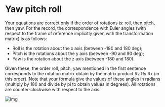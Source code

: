 # Yaw pitch roll

Your equations are correct only if the order of rotations is: roll, then pitch, then yaw. For the record, the
correspondence with Euler angles (with respect to the frame of reference implicitly given with the transformation
matrix) is as follows:

- Roll is the rotation about the x axis (between -180 and 180 deg);
- Pitch is the rotations about the y axis (between -90 and 90 deg);
- Yaw is the rotation about the z axis (between -180 and 180).

Given these, the order roll, pitch, yaw mentioned in the first sentence corresponds to the rotation matrix obtain by the
matrix product Rz Ry Rx (in this order). Note that your formula give the values of these angles in radians (multiply by
180 and divide by pi to obtain values in degrees). All rotations are counter-clockwise with respect to the axis.

![img](https://i.stack.imgur.com/65EKz.png)
